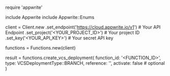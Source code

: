 require 'appwrite'

include Appwrite
include Appwrite::Enums

client = Client.new
    .set_endpoint('https://cloud.appwrite.io/v1') # Your API Endpoint
    .set_project('<YOUR_PROJECT_ID>') # Your project ID
    .set_key('<YOUR_API_KEY>') # Your secret API key

functions = Functions.new(client)

result = functions.create_vcs_deployment(
    function_id: '<FUNCTION_ID>',
    type: VCSDeploymentType::BRANCH,
    reference: '<REFERENCE>',
    activate: false # optional
)
